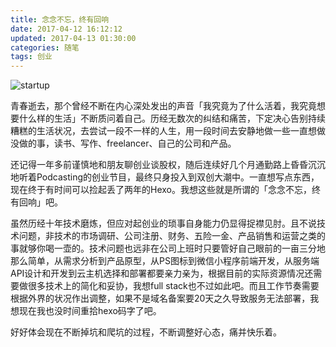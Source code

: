 ```yaml
---
title: 念念不忘，终有回响
date: 2017-04-12 16:12:12
updated: 2017-04-13 01:30:00
categories: 随笔
tags: 创业
---
```


![startup](/images/startup.jpeg)

青春逝去，那个曾经不断在内心深处发出的声音「我究竟为了什么活着，我究竟想要什么样的生活」不断质问着自己。历经无数次的纠结和痛苦，下定决心告别持续糟糕的生活状况，去尝试一段不一样的人生，用一段时间去安静地做一些一直想做没做的事，读书、写作、freelancer、自己的公司和产品。

<!--more-->

还记得一年多前谨慎地和朋友聊创业谈股权，随后连续好几个月通勤路上昏昏沉沉地听着Podcasting的创业节目，最终只身投入到双创大潮中。一直想写点东西，现在终于有时间可以捡起丢了两年的Hexo。我想这些就是所谓的「念念不忘，终有回响」吧。

虽然历经十年技术磨炼，但应对起创业的琐事自身能力仍显得捉襟见肘。且不说技术问题，非技术的市场调研、公司注册、财务、五险一金、产品销售和运营之类的事就够你喝一壶的。技术问题也远非在公司上班时只要管好自己眼前的一亩三分地那么简单，从需求分析到产品原型，从PS图标到微信小程序前端开发，从服务端API设计和开发到云主机选择和部署都要亲力亲为，根据目前的实际资源情况还需要做很多技术上的简化和妥协，我想full stack也不过如此吧。而且工作节奏需要根据外界的状况作出调整，如果不是域名备案要20天之久导致服务无法部署，我想现在我也没时间重拾hexo码字了吧。

好好体会现在不断掉坑和爬坑的过程，不断调整好心态，痛并快乐着。